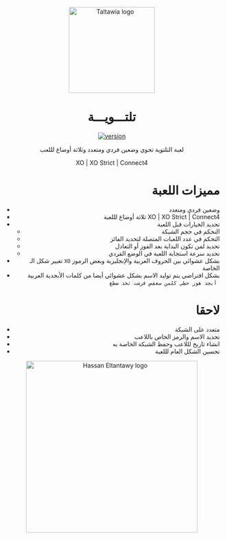 <div align="center">

<img src="https://raw.githubusercontent.com/HasanEltantawy/taltawia/main/icon.png" alt='Taltawia logo' width="200"/>

# تلتـــويـــة

[![version](https://img.shields.io/badge/version-1.0.0-gray.svg)](https://github.com/HasanEltantawy/taltawia/)

لعبة التلتوية تحوي وضعين فردي ومتعدد وثلاثة أوضاع لللعب

XO | XO Strict | Connect4

<div align="right">

# مميزات اللعبة

- وضعين فردي ومتعدد
- ثلاثة أوضاع لللعبة XO | XO Strict | Connect4
- تحديد الخيارات قبل اللعبة
  - النحكم في حجم الشبكة
  - التحكم في عدد اللعبات المتصلة لتحديد الفائز
  - تحديد لمن تكون البداية بعد الفوز أو التعادل
  - تحديد سرعة استجابة اللعبة في الوضع الفردي
- تغيير شكل الـ `XO` بشكل عشوائي بين الحروف العربية والإنجليزية وبعض الرموز الخاصة
- بشكل افتراضي يتم توليد الاسم بشكل عشوائي أيضا من كلمات الأبجدية العربية `أبجد هوز حطي كلمن سعفص قرشت ثخذ ضظغ `

# لاحقا

- متعدد على الشبكة
- تحديد الاسم والرمز الخاص باللاعب
- انشاء تاريخ لللاعب وحفظ الشبكة الخاصة به
- تحسين الشكل العام لللعبة

<div align="center">

<img src="https://raw.githubusercontent.com/HasanEltantawy/taltawia/main/7t.png" alt='Hassan Eltantawy logo' width="400"/>

